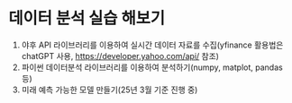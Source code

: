 # 데이터 분석 실습 해보기

1. 야후 API 라이브러리를 이용하여 실시간 데이터 자료를 수집(yfinance 활용법은 chatGPT 사용, https://developer.yahoo.com/api/ 참조)
2. 파이썬 데이터분석 라이브러리를 이용하여 분석하기(numpy, matplot, pandas 등)
3. 미래 예측 가능한 모델 만들기(25년 3월 기준 진행 중)
